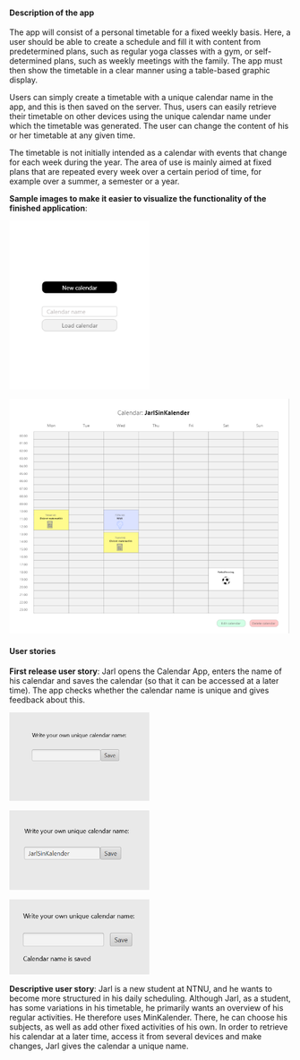 #### Description of the app

The app will consist of a personal timetable for a fixed weekly basis. Here, a user should be able to create a schedule and fill it with content from predetermined plans, such as regular yoga classes with a gym, or self-determined plans, such as weekly meetings with the family. The app must then show the timetable in a clear manner using a table-based graphic display.

Users can simply create a timetable with a unique calendar name in the app, and this is then saved on the server. Thus, users can easily retrieve their timetable on other devices using the unique calendar name under which the timetable was generated. The user can change the content of his or her timetable at any given time.

The timetable is not initially intended as a calendar with events that change for each week during the year. The area of ​​use is mainly aimed at fixed plans that are repeated every week over a certain period of time, for example over a summer, a semester or a year.


**Sample images to make it easier to visualize the functionality of the finished application**:

[<img src="images/eksempelbildeFerdigApplikasjon_1.png" width="250"/>](images/eksempelbildeFerdigApplikasjon_1.png)

[<img src="images/eksempelbildeFerdigApplikasjon_2.png" width="500"/>](images/eksempelbildeFerdigApplikasjon_2.png)


#### User stories 

**First release user story**: Jarl opens the Calendar App, enters the name of his calendar and saves the calendar (so that it can be accessed at a later time). The app checks whether the calendar name is unique and gives feedback about this.

[<img src="images/brukerbilde1.png" width="250"/>](images/brukerbilde1.png)

[<img src="images/brukerbilde2.png" width="250"/>](images/brukerbilde2.png)

[<img src="images/brukerbilde3.png" width="250"/>](images/brukerbilde3.png)

**Descriptive user story**: Jarl is a new student at NTNU, and he wants to become more structured in his daily scheduling. Although Jarl, as a student, has some variations in his timetable, he primarily wants an overview of his regular activities. He therefore uses MinKalender. There, he can choose his subjects, as well as add other fixed activities of his own. In order to retrieve his calendar at a later time, access it from several devices and make changes, Jarl gives the calendar a unique name.


